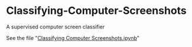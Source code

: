 # Classifying-Computer-Screenshots
A supervised computer screen classifier

See the file "<a href="https://github.com/lemay-ai/Classifying-Computer-Screenshots/blob/master/Classifying%20Computer%20Screenshots.ipynb">Classifying Computer Screenshots.ipynb</a>"
